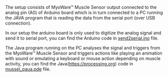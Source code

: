The setup consists of MyoWare™ Muscle Sensor output connected to the analog pin (A0) of Arduino board which is in turn connected to a PC running the JAVA program  that is reading the data from the serial port (over USB connection).  

In our setup the arduino board is only used to digitize the analog signal and send it to serial port, you can find the Arduino code in [send2serial.ino](send2serial.ino) file.  

The Java program running on the PC analyses the signal and triggers from the MyoWare™ Muscle Sensor and triggers actions like playing an animation with sound or emulating a keyboard or mouse action depending on muscle activity, you can find the Java(https://processing.org) code in [mussel_paua.pde](mussel_paua.pde) file.
